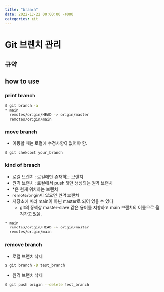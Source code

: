 ```yaml
---
title: "branch"
date: 2022-12-22 00:00:00 -0000
categories: git
---
```


# Git 브랜치 관리 
## 규약

## how to use
### print branch
```bash 
$ git branch -a
* main
  remotes/origin/HEAD -> origin/master
  remotes/origin/main
```

### move branch
- 이동할 때는 로컬에 수정사항이 없어야 함.
```bash 
$ git chekcout your_branch
```

### kind of branch
- 로컬 브랜치 : 로컬에만 존재하는 브랜치
- 원격 브랜치 : 로컬에서 push 해만 생성되는 원격 브랜치
- *은 현재 위치하는 브랜치
- remote/origin이 있으면 원격 브랜치
- 저장소에 따라 main이 아닌 master로 되어 있을 수 있다
  - git의 정책상 master-slave 같은 용어를 지향하고 main 브랜치의 이름으로 옮겨가고 있음.
```bash 
* main
  remotes/origin/HEAD -> origin/master
  remotes/origin/main
```

### remove branch
- 로컬 브랜치 삭제
```bash 
$ git branch -D test_branch
```
- 원격 브랜치 삭제
```bash 
$ git push origin --delete test_branch
```
